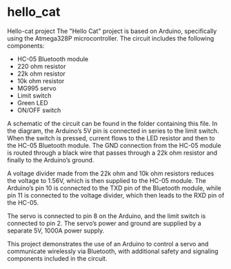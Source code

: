 # hello_cat
Hello-cat project
The "Hello Cat" project is based on Arduino, specifically using the Atmega328P microcontroller. The circuit includes the following components:

- HC-05 Bluetooth module
- 220 ohm resistor
- 22k ohm resistor
- 10k ohm resistor
- MG995 servo
- Limit switch
- Green LED
- ON/OFF switch

A schematic of the circuit can be found in the folder containing this file. In the diagram, the Arduino’s 5V pin is connected in series to the limit switch. When the switch is pressed, current flows to the LED resistor and then to the HC-05 Bluetooth module. The GND connection from the HC-05 module is routed through a black wire that passes through a 22k ohm resistor and finally to the Arduino’s ground.

A voltage divider made from the 22k ohm and 10k ohm resistors reduces the voltage to 1.56V, which is then supplied to the HC-05 module. The Arduino’s pin 10 is connected to the TXD pin of the Bluetooth module, while pin 11 is connected to the voltage divider, which then leads to the RXD pin of the HC-05.

The servo is connected to pin 8 on the Arduino, and the limit switch is connected to pin 2. The servo’s power and ground are supplied by a separate 5V, 1000A power supply.

This project demonstrates the use of an Arduino to control a servo and communicate wirelessly via Bluetooth, with additional safety and signaling components included in the circuit.
